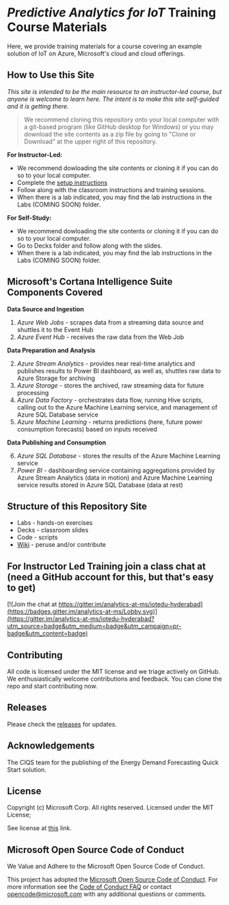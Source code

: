 # *Predictive Analytics for IoT* Training Course Materials


Here, we provide training materials for a course covering an example solution of IoT on Azure, Microsoft's cloud and cloud offerings.

## How to Use this Site

*This site is intended to be the main resource to an instructor-led course, but anyone is welcome to learn here.  The intent is to make this site self-guided and it is getting there.*

> We recommend cloning this repository onto your local computer with a git-based program (like GitHub desktop for Windows) or you may download the site contents as a zip file by going to "Clone or Download" at the upper right of this repository.

**For Instructor-Led:**
* We recommend dowloading the site contents or cloning it if you can do so to your local computer.
* Complete the [setup instructions](/PREREQUISITES.md)
* Follow along with the classroom instructions and training sessions.
* When there is a lab indicated, you may find the lab instructions in the Labs (COMING SOON) folder.


**For Self-Study:**
* We recommend dowloading the site contents or cloning it if you can do so to your local computer.
* Go to Decks folder and follow along with the slides.
* When there is a lab indicated, you may find the lab instructions in the Labs (COMING SOON) folder.

## Microsoft's Cortana Intelligence Suite Components Covered

**Data Source and Ingestion**

1.  *Azure Web Jobs* - scrapes data from a streaming data source and shuttles it to the Event Hub
1.  *Azure Event Hub* - receives the raw data from the Web Job

**Data Preparation and Analysis**

2.  *Azure Stream Analytics* - provides near real-time analytics and publishes results to Power BI dashboard, as well as, shuttles raw data to Azure Storage for archiving
3. *Azure Storage* - stores the archived, raw streaming data for future processing
4. *Azure Data Factory* - orchestrates data flow, running Hive scripts, calling out to the Azure Machine Learning service, and management of Azure SQL Database service
5. *Azure Machine Learning* - returns predictions (here, future power consumption forecasts) based on inputs received

**Data Publishing and Consumption**

6.  *Azure SQL Database* - stores the results of the Azure Machine Learning service
7.  *Power BI* - dashboarding service containing aggregations provided by Azure Stream Analytics (data in motion) and Azure Machine Learning service results stored in Azure SQL Database (data at rest)

## Structure of this Repository Site
*  Labs - hands-on exercises
*  Decks - classroom slides
*  Code - scripts
*  [Wiki](https://github.com/michhar/data-pipeline-education/wiki) - peruse and/or contribute

## For Instructor Led Training join a class chat at (need a GitHub account for this, but that's easy to get)

[![Join the chat at https://gitter.im/analytics-at-ms/iotedu-hyderabad](https://badges.gitter.im/analytics-at-ms/Lobby.svg)](https://gitter.im/analytics-at-ms/iotedu-hyderabad?utm_source=badge&utm_medium=badge&utm_campaign=pr-badge&utm_content=badge)

## Contributing

All code is licensed under the MIT license and we triage actively on GitHub. We enthusiastically welcome contributions and feedback. You can clone the repo and start contributing now. 

## Releases

Please check the [releases](https://github.com/michhar/data-pipeline-education/releases) for updates.

## Acknowledgements

The CIQS team for the publishing of the Energy Demand Forecasting Quick Start solution.

## License

Copyright (c) Microsoft Corp.  All rights reserved. Licensed under the MIT License;

See license at [this](https://github.com/michhar/data-pipeline-education/blob/master/LICENSE.md) link.

## Microsoft Open Source Code of Conduct

We Value and Adhere to the Microsoft Open Source Code of Conduct.

This project has adopted the [Microsoft Open Source Code of Conduct](https://opensource.microsoft.com/codeofconduct/). For more information see the [Code of Conduct FAQ](https://opensource.microsoft.com/codeofconduct/faq/) or contact [opencode@microsoft.com](mailto:opencode@microsoft.com) with any additional questions or comments.
